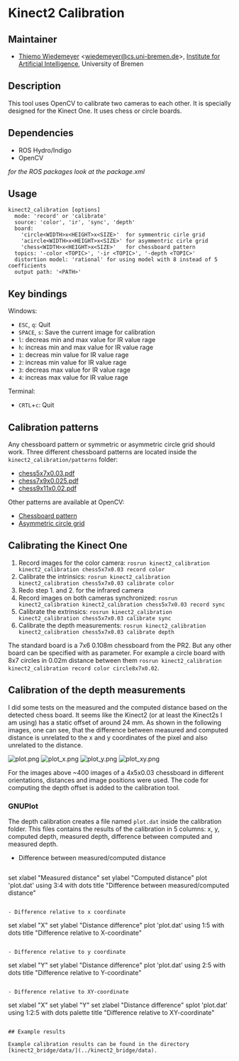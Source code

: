 # Kinect2 Calibration

## Maintainer

- [Thiemo Wiedemeyer](https://ai.uni-bremen.de/team/thiemo_wiedemeyer) <<wiedemeyer@cs.uni-bremen.de>>, [Institute for Artificial Intelligence](http://ai.uni-bremen.de/), University of Bremen

## Description

This tool uses OpenCV to calibrate two cameras to each other. It is specially designed for the Kinect  One. It uses chess or circle boards.

## Dependencies

- ROS Hydro/Indigo
- OpenCV

*for the ROS packages look at the package.xml*

## Usage

```
kinect2_calibration [options]
  mode: 'record' or 'calibrate'
  source: 'color', 'ir', 'sync', 'depth'
  board:
    'circle<WIDTH>x<HEIGHT>x<SIZE>'  for symmentric cirle grid
    'acircle<WIDTH>x<HEIGHT>x<SIZE>' for asymmentric cirle grid
    'chess<WIDTH>x<HEIGHT>x<SIZE>'   for chessboard pattern
  topics: '-color <TOPIC>', '-ir <TOPIC>', '-depth <TOPIC>'
  distortion model: 'rational' for using model with 8 instead of 5 coefficients
  output path: '<PATH>'
```

## Key bindings

Windows:
- `ESC`, `q`: Quit
- `SPACE`, `s`: Save the current image for calibration
- `l`: decreas min and max value for IR value rage
- `h`: increas min and max value for IR value rage
- `1`: decreas min value for IR value rage
- `2`: increas min value for IR value rage
- `3`: decreas max value for IR value rage
- `4`: increas max value for IR value rage

Terminal:
- `CRTL`+`c`: Quit

## Calibration patterns

Any chessboard pattern or symmetric or asymmetric circle grid should work. Three different chessboard patterns are located inside the `kinect2_calibration/patterns` folder:
- [chess5x7x0.03.pdf](patterns/chess5x7x0.03.pdf)
- [chess7x9x0.025.pdf](patterns/chess7x9x0.025.pdf)
- [chess9x11x0.02.pdf](patterns/chess9x11x0.02.pdf)

Other patterns are available at OpenCV:
- [Chessboard pattern](http://docs.opencv.org/_downloads/pattern.png)
- [Asymmetric circle grid](http://docs.opencv.org/_downloads/acircles_pattern.png)

## Calibrating the Kinect One

1. Record images for the color camera: `rosrun kinect2_calibration kinect2_calibration chess5x7x0.03 record color`
2. Calibrate the intrinsics: `rosrun kinect2_calibration kinect2_calibration chess5x7x0.03 calibrate color`
3. Redo step 1. and 2. for the infrared camera
4. Record images on both cameras synchronized: `rosrun kinect2_calibration kinect2_calibration chess5x7x0.03 record sync`
5. Calibrate the extrinsics: `rosrun kinect2_calibration kinect2_calibration chess5x7x0.03 calibrate sync`
5. Calibrate the depth measurements: `rosrun kinect2_calibration kinect2_calibration chess5x7x0.03 calibrate depth`

The standard board is a 7x6 0.108m chessboard from the PR2. But any other board can be specified with as parameter. For example a circle board with 8x7 circles in 0.02m distance between them `rosrun kinect2_calibration kinect2_calibration record color circle8x7x0.02`.

## Calibration of the depth measurements

I did some tests on the measured and the computed distance based on the detected chess board. It seems like the Kinect2 (or at least the Kinect2s I am using) has a static offset of around 24 mm. As shown in the following images, one can see, that the difference between measured and computed distance is unrelated to the x and y coordinates of the pixel and also unrelated to the distance.

![plot.png](http://ai.uni-bremen.de/wiki/_media/software/plot.png)
![plot_x.png](http://ai.uni-bremen.de/wiki/_media/software/plot_x.png)
![plot_y.png](http://ai.uni-bremen.de/wiki/_media/software/plot_y.png)
![plot_xy.png](http://ai.uni-bremen.de/wiki/_media/software/plot_xy.png)

For the images above ~400 images of a 4x5x0.03 chessboard in different orientations, distances and image positions were used. The code for computing the depth offset is added to the calibration tool.

### GNUPlot

The depth calibration creates a file named `plot.dat` inside the calibration folder. This files contains the results of the calibration in 5 columns: x, y, computed depth, measured depth, difference between computed and measured depth.

- Difference between measured/computed distance

  ```
set xlabel "Measured distance"
set ylabel "Computed distance"
plot 'plot.dat' using 3:4 with dots title "Difference between measured/computed distance"
```

- Difference relative to x coordinate

  ```
set xlabel "X"
set ylabel "Distance difference"
plot 'plot.dat' using 1:5 with dots title "Difference relative to X-coordinate"
```

- Difference relative to y coordinate

  ```
set xlabel "Y"
set ylabel "Distance difference"
plot 'plot.dat' using 2:5 with dots title "Difference relative to Y-coordinate"
```

- Difference relative to XY-coordinate

  ```
set xlabel "X"
set ylabel "Y"
set zlabel "Distance difference"
splot 'plot.dat' using 1:2:5 with dots palette title "Difference relative to XY-coordinate"
```

## Example results

Example calibration results can be found in the directory [kinect2_bridge/data/](../kinect2_bridge/data).
